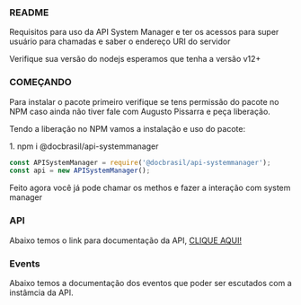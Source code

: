 ### README
<p>Requisitos para uso da API System Manager e ter os acessos para super usuário para chamadas e saber o endereço URI do servidor</p>
<p>Verifique sua versão do nodejs esperamos que tenha a versão v12+ </p>

### COMEÇANDO
<p>Para instalar o pacote primeiro verifique se tens permissão do pacote no NPM caso ainda não tiver fale com Augusto Pissarra e peça liberação.
<p>Tendo a liberação no NPM vamos a instalação e uso do pacote:</p>
1. npm i @docbrasil/api-systemmanager

```javascript
const APISystemManager = require('@docbrasil/api-systemmanager');
const api = new APISystemManager();
```
<p>Feito agora você já pode chamar os methos e fazer a interação com system manager</p>

### API
Abaixo temos o link para documentação da API, [CLIQUE AQUI!](https://github.com/abernardobr/api-systemmanager/blob/develop/doc/api.md)

### Events
Abaixo temos a documentação dos eventos que poder ser escutados com a instâmcia da API.
